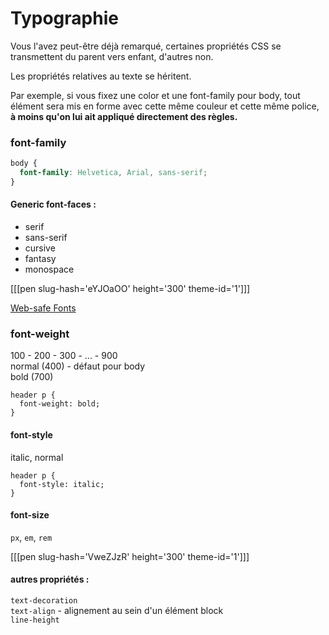 # Typographie

Vous l'avez peut-être déjà remarqué, certaines propriétés CSS se transmettent du parent vers enfant, d'autres non.

Les propriétés relatives au texte se héritent.

Par exemple, si vous fixez une color et une font-family pour body, tout élément sera mis en forme avec cette même couleur et cette même police, **à moins qu'on lui ait appliqué directement des règles.**

### font-family

```css
body {
  font-family: Helvetica, Arial, sans-serif;
}
```

#### Generic font-faces :

- serif
- sans-serif
- cursive
- fantasy
- monospace

[[[pen slug-hash='eYJOaOO' height='300' theme-id='1']]]

[Web-safe Fonts](https://www.cssfontstack.com/)

### font-weight

100 - 200 - 300 - ... - 900  
normal (400) - défaut pour body  
bold (700)

```
header p {
  font-weight: bold;
}
```

#### font-style

italic, normal

```
header p {
  font-style: italic;
}
```

#### font-size

`px`, `em`, `rem`

[[[pen slug-hash='VweZJzR' height='300' theme-id='1']]]

#### autres propriétés :

`text-decoration`  
`text-align` - alignement au sein d'un élément block  
`line-height`
